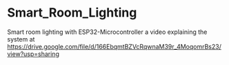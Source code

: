 # Smart_Room_Lighting
Smart room lighting with ESP32-Microcontroller
a video explaining the system at https://drive.google.com/file/d/166EbqmtBZVcRqwnaM39r_4MoqomrBs23/view?usp=sharing
